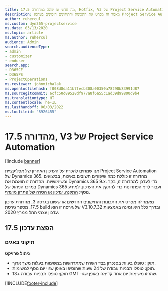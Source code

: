 ```yaml
---
title: מה חדש או שונה במהדורה 17.5, Hotfix, V3 של Project Service Automation
description: מאמר זה מפרט את התכונות והתיקונים הזמינים בעדכון Project Service Automation מהדורה 17.5, גרסה 3.
author: ruhercul
ms.custom: dyn365-projectservice
ms.date: 03/13/2020
ms.topic: article
ms.author: ruhercul
audience: Admin
search.audienceType:
- admin
- customizer
- enduser
search.app:
- D365CE
- D365PS
- ProjectOperations
ms.reviewer: johnmichalak
ms.openlocfilehash: f008d8da11b7fecb308a00350a78298b83991d87
ms.sourcegitcommit: 6cfc50d89528df977a8f6a55c1ad39d99800d9b4
ms.translationtype: HT
ms.contentlocale: he-IL
ms.lasthandoff: 06/03/2022
ms.locfileid: "8926455"
---
```

# <a name="project-service-automation-update-release-175-v3"></a>מהדורה 17.5, V3 של Project Service Automation

[!include [banner](../includes/psa-now-project-operations.md)]

אנו שמחים להכריז על העדכון האחרון של אפליקציית Project Service Automation של Dynamics 365. מהדורה זו כוללת כמה שיפורים חשובים באיכות, בביצועים ובשימושיות.  מהדורה זו תואמת את Dynamics 365 9.x. כדי לעדכן למהדורה זו, בקר במרכז הניהול של Dynamics 365 ועבור לדף הפתרונות כדי להתקין את העדכון. למידע נוסף: [התקנה, עדכון או הסרה של פתרון מועדף](/power-platform/admin/install-remove-preferred-solution).

מאמר זה מפרט את התכונות והתיקונים החדשים או ששונו בגרסה 3, מהדורת עדכון 17.5. מספר גירסת build של גירסה זו הוא V3.10.7.32 ובדרך כלל היא זמינה באמצעות עדכון עצמי החל ממרץ 2020.


## <a name="update-release-175"></a>הפצת עדכון 17.5

### <a name="bug-fixes"></a>תיקוני באגים


**ניהול פרויקט**

- תוקן: טופלו בעיות בסנכרון בצד השרת שמתרחשות במשימות בעלות משך ארוך.
- תוקן: טופלו תבניות עבודה של 24 שעות שהוסיפו באופן שגוי יום נוסף למשימות.
- תוקן: טופלו תבניות עבודה +13 GMT שהזיזו משימות יום אחד קדימה באופן שגוי.



[!INCLUDE[footer-include](../includes/footer-banner.md)]
